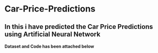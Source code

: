 # Car-Price-Predictions

## In this i have predicted the Car Price Predictions using Artificial Neural Network

#### Dataset and Code has been attached below
